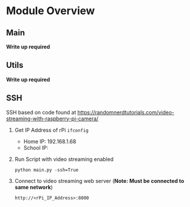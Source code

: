 # Module Overview

## Main

**Write up required**

## Utils

**Write up required**

## SSH

SSH based on code found at https://randomnerdtutorials.com/video-streaming-with-raspberry-pi-camera/

1. Get IP Address of rPi
	```ifconfig```

	* Home IP: 192.168.1.68
	* School IP: 

2. Run Script with video streaming enabled

	```python main.py -ssh=True```
	
3. Connect to video streaming web server (**Note: Must be connected to same network**)

	```http://<rPi_IP_Address>:8000```
